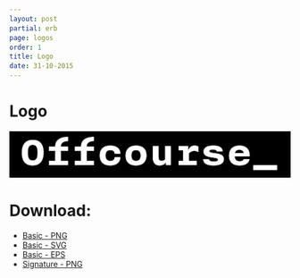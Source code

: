 ```yaml
---
layout: post
partial: erb
page: logos
order: 1
title: Logo
date: 31-10-2015
---
```

<div class="container padding-b-one">
  <h1 class="logo">Logo</h1>
</div>
<div class="container padding-b-one" data-container-type="fw">
  <div class="sheet js--anchor">
    <img class="image padding-b-one" src="/images/documentation/logos/off_logo_basis.png" alt="">
    <h1 class="sheet--title">Download:</h1>
    <ul class="padding-tb-twothird">
      <li class="t--text"><a href="/images/documentation/logos/off_logo_basis.png">Basic - PNG</a></li>
      <li class="t--text"><a href="/images/documentation/logos/off_logo_basis.svg">Basic - SVG</a></li>
      <li class="t--text"><a href="/images/documentation/logos/off_logo_basis.eps">Basic - EPS</a></li>
      <li class="t--text"><a href="/images/documentation/logos/off_logo_basis_signature.png">Signature - PNG</a></li>
    </ul>
  </div>
</div>